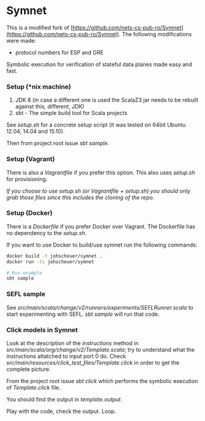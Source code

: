 Symnet
======

This is a modified fork of [https://github.com/nets-cs-pub-ro/Symnet](https://github.com/nets-cs-pub-ro/Symnet).
The following modifications were made:

 - protocol numbers for ESP and GRE


Symbolic execution for verification of stateful data planes made easy and fast.

### Setup (*nix machine)

1. JDK 8 (in case a different one is used the ScalaZ3 jar needs to be rebuilt against this, different, JDK)
2. sbt - The simple build tool for Scala projects

See _setup.sh_ for a concrete setup script (it was tested on 64bit Ubuntu 12.04, 14.04 and 15.10).        

Then from project root issue _sbt sample_.

### Setup (Vagrant)

There is also a _Vagrantfile_ if you prefer this option. This also uses _setup.sh_ for provisioning.

*If you choose to use setup.sh (or Vagrantfile + setup.sh) you should only grab those files since
this includes the cloning of the repo.*

### Setup (Docker)

There is a _Dockerfile_ if you prefer Docker over Vagrant. The Dockerfile has no dependency to the _setup.sh_.

If you want to use Docker to build/use symnet run the following commands:

```bash
docker build -t johscheuer/symnet .
docker run -ti johscheuer/symnet

# Run example
sbt sample
```

### SEFL sample

See _src/main/scala/change/v2/runners/experiments/SEFLRunner.scala_ to start experimenting with SEFL. _sbt sample_ will run that code.

### Click models in Symnet

Look at the description of the _instructions_ method in _src/main/scala/org/change/v2/Template.scala_; try to understand
what the instructions attatched to input port 0 do. Check _src/main/resources/click_test_files/Template.click_ in order
to get the complete picture.

From the project root issue _sbt click_ which performs the symbolic execution of _Template.click_ file.

You should find the output in _template.output_.

Play with the code, check the output. Loop.
